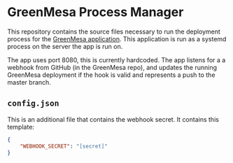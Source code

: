 # GreenMesa Process Manager

This repository contains the source files necessary to run the deployment process for the [GreenMesa application](https://github.com/enigmadigm/greenmesa). This application is run as a systemd process on the server the app is run on.

The app uses port 8080, this is currently hardcoded. The app listens for a a webhook from GitHub (in the GreenMesa repo), and updates the running GreenMesa deployment if the hook is valid and represents a push to the master branch.

## `config.json`

This is an additional file that contains the webhook secret. It contains this template:

```json
{
    "WEBHOOK_SECRET": "[secret]"
}
```